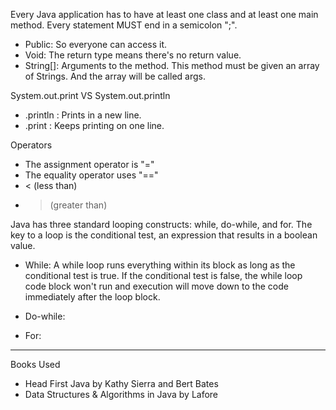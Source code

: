 Every Java application has to have at least one class and at least one main method.
Every statement MUST end in a semicolon ";".

- Public: So everyone can access it.
- Void: The return type means there's no return value.
- String[]: Arguments to the method. This method must be given an array of Strings. And the array will be called args.

System.out.print VS System.out.println 
- .println : Prints in a new line. 
- .print : Keeps printing on one line.

Operators
- The assignment operator is "="
- The equality operator uses "=="
- < (less than)
- > (greater than)

Java has three standard looping constructs: while, do-while, and for. 
The key to a loop is the conditional test, an expression that results in a boolean value.

- While:
A while loop runs everything within its block as long as the conditional test is true. If the conditional test is false, the while loop code block won't run and execution will move down to the code immediately after the loop block.

- Do-while:

- For: 


____________________________________________________________________________________________________________

Books Used
- Head First Java by Kathy Sierra and Bert Bates
- Data Structures & Algorithms in Java by Lafore